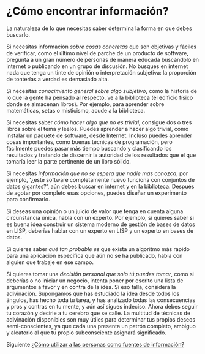 # ¿Cómo encontrar información?
[//]: # (Version:1.0.0)
La naturaleza de lo que necesitas saber determina la forma en que debes buscarlo.

Si necesitas información *sobre cosas concretas* que son objetivas y fáciles de verificar, como el último nivel de parche de un producto de software, pregunta a un gran número de personas de manera educada buscándolo en internet o publicando en un grupo de discusión. No busques en internet nada que tenga un tinte de opinión o interpretación subjetiva: la proporción de tonterías a verdad es demasiado alta.

Si necesitas *conocimiento general sobre algo subjetivo*, como la historia de lo que la gente ha pensado al respecto, ve a la biblioteca (el edificio físico donde se almacenan libros). Por ejemplo, para aprender sobre matemáticas, setas o misticismo, acude a la biblioteca.

Si necesitas saber *cómo hacer algo que no es trivial*, consigue dos o tres libros sobre el tema y léelos. Puedes aprender a hacer algo trivial, como instalar un paquete de software, desde Internet. Incluso puedes aprender cosas importantes, como buenas técnicas de programación, pero fácilmente puedes pasar más tiempo buscando y clasificando los resultados y tratando de discernir la autoridad de los resultados que el que tomaría leer la parte pertinente de un libro sólido.

Si necesitas *información que no se espera que nadie más conozca*, por ejemplo, '¿este software completamente nuevo funciona con conjuntos de datos gigantes?', aún debes buscar en internet y en la biblioteca. Después de agotar por completo esas opciones, puedes diseñar un experimento para confirmarlo.

Si deseas una opinión o un juicio de valor que tenga en cuenta alguna circunstancia única, habla con un experto. Por ejemplo, si quieres saber si es buena idea construir un sistema moderno de gestión de bases de datos en LISP, deberías hablar con un experto en LISP y un experto en bases de datos.

Si quieres saber *qué tan probable es* que exista un algoritmo más rápido para una aplicación específica que aún no se ha publicado, habla con alguien que trabaje en ese campo.

Si quieres tomar una *decisión personal que solo tú puedes tomar*, como si deberías o no iniciar un negocio, intenta poner por escrito una lista de argumentos a favor y en contra de la idea. Si eso falla, considera la adivinación. Supongamos que has estudiado la idea desde todos los ángulos, has hecho toda tu tarea, y has analizado todas las consecuencias y pros y contras en tu mente, y aún así sigues indeciso. Ahora debes seguir tu corazón y decirle a tu cerebro que se calle. La multitud de técnicas de adivinación disponibles son muy útiles para determinar tus propios deseos semi-conscientes, ya que cada una presenta un patrón completo, ambiguo y aleatorio al que tu propio subconsciente asignará significado.

Siguiente [¿Cómo utilizar a las personas como fuentes de información?](04-How-to-Utilize-People-as-Information-Sources.md)
